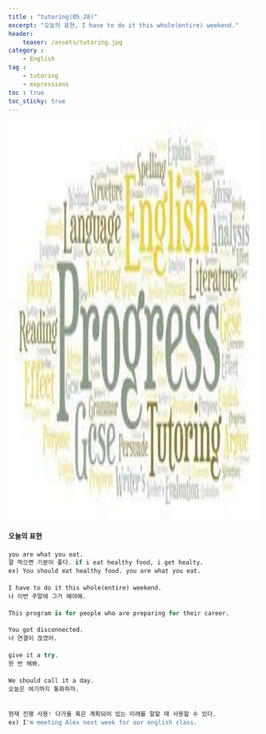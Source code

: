 ```yaml
---
title : "tutoring(05.28)"
excerpt: "오늘의 표현, I have to do it this whole(entire) weekend."
header:
    teaser: /assets/tutoring.jpg
category :
    - English
tag : 
    - tutoring
    - expressions
toc : true 
toc_sticky: true
---
```


<img src='/assets/tutoring.jpg' width = 1000 height = 800>

#### 오늘의 표현

```py
you are what you eat.
잘 먹으면 기분이 좋다. if i eat healthy food, i get healty. 
ex) You should eat healthy food. you are what you eat. 

I have to do it this whole(entire) weekend. 
나 이번 주말에 그거 해야해.

This program is for people who are preparing for their career.

You got disconnected.
너 연결이 끊겼어.

give it a try.
한 번 해봐. 

We should call it a day. 
오늘은 여기까지 통화하자.


현재 진행 사용! 다가올 혹은 계획되어 있는 미래를 말할 때 사용할 수 있다.
ex) I'm meeting Alex next week for our english class.

```

